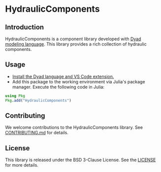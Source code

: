 # HydraulicComponents

## Introduction

HydraulicComponents is a component library developed with [Dyad modeling language](help.juliahub.com/dyad).
This library provides a rich collection of hydraulic components.

## Usage

- [Install the Dyad language and VS Code extension.](https://help.juliahub.com/dyad/dev/installation)
- Add this package to the working environment via Julia's package manager. Execute the following code in Julia:

```julia
using Pkg
Pkg.add("HydraulicComponents")
```

## Contributing

We welcome contributions to the HydraulicComponents library. See [CONTRIBUTING.md](./CONTRIBUTING.md) for details.

## License

This library is released under the BSD 3-Clause License. See the [LICENSE](./LICENSE.md) for more details.
